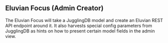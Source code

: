## Eluvian Focus (Admin Creator)

The Eluvian Focus will take a JugglingDB model and create an Eluvian REST API endpoint around it. 
It also harvests special config parameters from JugglingDB as hints on how to present certain model fields in the admin view.


